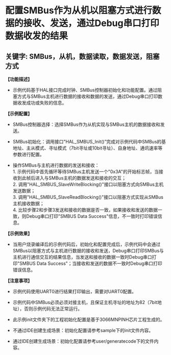 # 配置SMBus作为从机以阻塞方式进行数据的接收、发送，通过Debug串口打印数据收发的结果
## 关键字: SMBus，从机，数据读取，数据发送，阻塞方式

**【功能描述】**
+ 示例代码基于HAL接口完成时钟、SMBus控制器初始化和功能配置。通过阻塞方式与SMBus主机进行数据的接收和数据的发送，通过Debug串口打印数据收发成功或失败的信息。

**【示例配置】**
+ SMBus控制器选择：选择SMBus作为从机实现与SMBus主机的数据接收和发送。

+ SMBus初始化：调用接口"HAL_SMBUS_Init()”完成对示例代码中SMBus的基地址、主从模式、寻址模式（7bit寻址或10bit寻址）、自身地址、通讯速率等参数进行配置。

+ 操作SMBus与主机进行数据的发送和接收：<br>
      1. 示例代码中首先循环等待SMBus主机发送一个"0x3A"的开始标志帧，当接收到此帧后进入与SMBus主机的数据发送和接收的交互；<br> 
      2. 调用"HAL_SMBUS_SlaveWriteBlocking()"接口以阻塞方式向SMBus主机发送数据；<br>
      3. 调用"HAL_SMBUS_SlaveReadBlocking()"接口以阻塞方式实现从SMBus主机接收数据；<br>
      4. 比较步骤2和步骤3发送和接收的数据是否一致，如果接收和发送的数据一致，则Debug串口打印"SMBUS Data Success"信息，不一致时打印错误信息。

**【示例效果】**
+ 当用户烧录编译后的示例代码后，初始化和配置完成后，示例代码中会通过SMBus以阻塞方式与主机进行数据的接收和发送，Debug串口打印SMBus与主机进行通信交互的结果信息，当发送和接收的数据一致时Debug串口打印"SMBUS Data Success"；当接收和发送的数据不一致时Debug串口打印错误信息。

**【注意事项】**
+ 示例代码使用UART0进行结果打印输出，需要对UART0配置。
+ 示例代码中SMBus必须必须对接主机，且保证主机寻址的地址为82（7bit地址），否则示例代码无法正常运行。

+ 此示例init文件夹下的工程初始化配置是基于3066MNPINH芯片工程生成的。
+ 不通过IDE创建生成场景：初始化配置请参考sample下的init文件内容。
+ 通过IDE创建生成场景：初始化配置请参考user/generatecode下的文件内容。